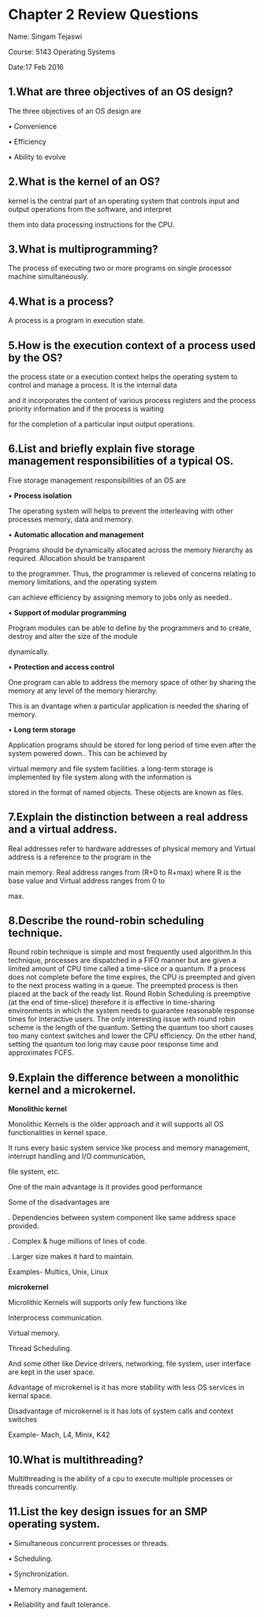 # Chapter 2 Review Questions

Name: Singam Tejaswi

Course: 5143 Operating Systems

Date:17 Feb 2016

## 1.What are three objectives of an OS design?

The three objectives of an OS design are

•	Convenience

•	Efficiency 

•	Ability to evolve

## 2.What is the kernel of an OS?

kernel is the central part of an operating system that controls  input and output operations from  the software, and interpret  

them into data processing instructions for the CPU.

## 3.What is multiprogramming?

The process of executing two or more programs on single processor machine  simultaneously.

## 4.What is a process?

A process is a program in execution state.

## 5.How is the execution context of a process used by the OS?

the process state or a execution context helps the operating system to control and manage a process. It is the internal data 

and it incorporates the content of various process registers  and the process priority information and if the process is waiting 

for the completion of a particular input output operations.

## 6.List and briefly explain five storage management responsibilities of a typical OS.

Five storage management responsibilities of an OS are 

•	**Process isolation** 

The operating system will helps to prevent the interleaving  with other processes memory, data and memory.

•	**Automatic allocation and  management**

Programs should be dynamically allocated across the memory hierarchy as required. Allocation should be transparent 

to the programmer. Thus, the programmer is relieved of concerns relating to memory limitations, and the operating system 

can achieve efficiency by assigning memory to jobs only as needed..

•	**Support of modular programming**

Program  modules can be able to define by the programmers  and to create, destroy and alter the size of the module 

dynamically.

•	**Protection and access control**

One program can able to address the memory space of other by sharing the memory at any level of  the memory hierarchy. 

This is an dvantage when  a particular application  is  needed  the  sharing of  memory. 

•	**Long term storage**

Application programs should be stored for long period of time even after the system  powered down.. This can be achieved  by 

virtual memory and file system facilities. a long-term storage is implemented by file system  along with the information is 

stored in the format of  named objects. These objects are known as files.

## 7.Explain the distinction between a real address and a virtual address.

Real addresses refer to hardware addresses of physical memory and Virtual address is a reference to the program in the 

main memory. Real address ranges from (R+0 to R+max) where R is the base value and Virtual address ranges from 0 to 

max.

## 8.Describe the round-robin scheduling technique.

Round robin technique is simple and most frequently  used algorithm.In this technique, processes are dispatched in a FIFO manner but are given a limited amount of CPU time called a time-slice or a quantum. If a process does not complete before the time expires, the CPU is preempted and given to the next process waiting in a queue. The preempted process is then placed at the back of the ready list. Round Robin Scheduling is preemptive (at the end of time-slice) therefore it is effective in time-sharing environments in which the system needs to guarantee reasonable response times for interactive users. The only interesting issue with round robin scheme is the length of the quantum. Setting the quantum too short causes too many context switches and lower the CPU efficiency. On the other hand, setting the quantum too long may cause poor response time and approximates FCFS.

## 9.Explain the difference between a monolithic kernel and a microkernel.

**Monolithic kernel**

Monolithic Kernels is the older approach and it will supports all OS functionalities in kernel space.

It runs every basic system service like process and memory management, interrupt handling and I/O communication, 

file system, etc.

One of the main advantage is it provides good performance

Some of the disadvantages are

. Dependencies between system component like same address space provided.

. Complex & huge millions of lines of code.

. Larger size makes it hard to maintain.

  Examples- Multics, Unix, Linux
  
**microkernel**
  
Microlithic Kernels will supports only few functions like 

Interprocess communication.

Virtual memory.

Thread Scheduling.

And some other like Device drivers, networking, file system, user interface are kept in the user space.

Advantage of microkernel is it has more stability with less OS services in kernal space.

Disadvantage of microkernel is it has lots of system calls and context switches

Example- Mach, L4, Minix, K42

## 10.What is multithreading?

Multithreading is the ability of a cpu to execute multiple processes or threads concurrently.

## 11.List the key design issues for an SMP operating system.

•	Simultaneous concurrent processes or threads.

•	Scheduling.

•	Synchronization.

•	Memory management.

•	Reliability and fault tolerance.



